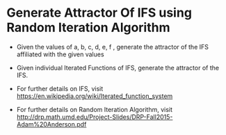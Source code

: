# Generate Attractor Of IFS using Random Iteration Algorithm

* Given the values of a, b, c, d, e, f , generate the attractor of the IFS affiliated with the given values

* Given individual Iterated Functions of IFS, generate the attractor of the IFS.


* For further details on IFS, visit https://en.wikipedia.org/wiki/Iterated_function_system
* For further details on Random Iteration Algorithm, visit http://drp.math.umd.edu/Project-Slides/DRP-Fall2015-Adam%20Anderson.pdf


